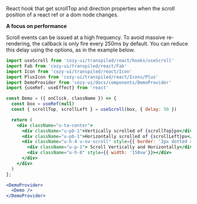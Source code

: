 React hook that get scrollTop and direction properties when the scroll position of a react ref or a dom node changes.

**A focus on performance**

Scroll events can be issued at a high frequency. To avoid massive re-rendering, the callback is only fire every 250ms by default. You can reduce this delay using the options, as in the example below.

```jsx
import useScroll from 'cozy-ui/transpiled/react/hooks/useScroll'
import Fab from 'cozy-ui/transpiled/react/Fab'
import Icon from 'cozy-ui/transpiled/react/Icon'
import PlusIcon from 'cozy-ui/transpiled/react/Icons/Plus'
import DemoProvider from 'cozy-ui/docs/components/DemoProvider'
import {useRef, useEffect} from 'react'

const Demo = ({ onClick, className }) => {
  const box = useRef(null)
  const { scrollTop, scrollLeft } = useScroll(box, { delay: 50 })

  return (
    <div className="u-ta-center">
      <div className="u-pb-1">Vertically scrolled of {scrollTop}px</div>
      <div className="u-pb-1">Horizontally scrolled of {scrollLeft}px</div>
      <div className="u-h-4 u-ov-scroll" style={{ border: '2px dotted red'}} ref={box}>
        <div className="u-p-1"> Scroll Vertically and Horizontally</div>
        <div className="u-h-8" style={{ width: '150vw'}}></div>
      </div>
    </div>
  )
};

<DemoProvider>
  <Demo />
</DemoProvider>
```

